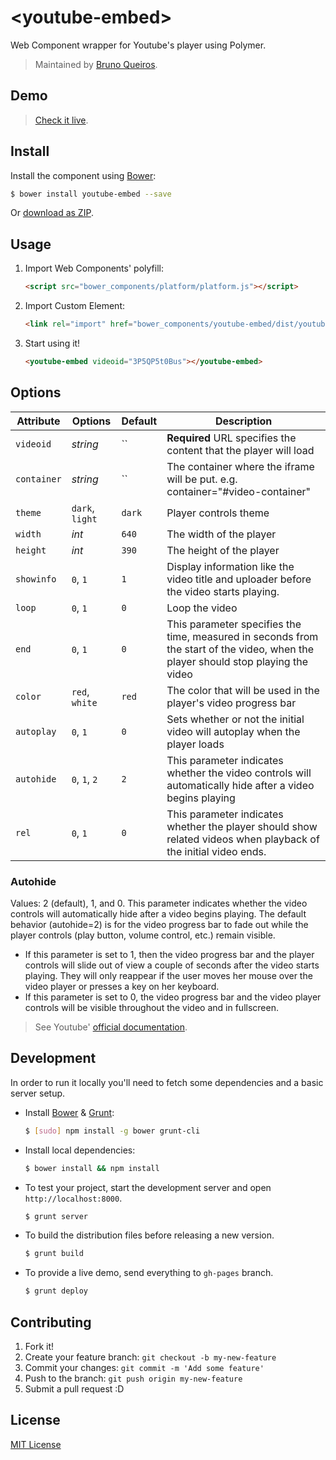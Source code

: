 # &lt;youtube-embed&gt;

Web Component wrapper for Youtube's player using Polymer.

> Maintained by [Bruno Queiros](https://github.com/brunoqueiros).

## Demo

> [Check it live](http://brunoqueiros.github.io/youtube-embed/).

## Install

Install the component using [Bower](http://bower.io/):

```sh
$ bower install youtube-embed --save
```

Or [download as ZIP](https://github.com/brunoqueiros/youtube-embed/archive/master.zip).

## Usage

1. Import Web Components' polyfill:

    ```html
    <script src="bower_components/platform/platform.js"></script>
    ```

2. Import Custom Element:

    ```html
    <link rel="import" href="bower_components/youtube-embed/dist/youtube.html">
    ```

3. Start using it!

	```html
	<youtube-embed videoid="3P5QP5t0Bus"></youtube-embed>
	```

## Options

Attribute    | Options         | Default                                    | Description
---          | ---             | ---                                        | ---
`videoid`    | *string*        | ``                                         | **Required** URL specifies the content that the player will load
`container`  | *string*        | ``                                         | The container where the iframe will be put. e.g. container="#video-container"
`theme`      | `dark`, `light` | `dark`                                     | Player controls theme
`width`      | *int*           | `640`                                      | The width of the player
`height`     | *int*           | `390`                                      | The height of the player
`showinfo`   | `0`, `1`        | `1`                                        | Display information like the video title and uploader before the video starts playing.
`loop`       | `0`, `1`        | `0`                                        | Loop the video
`end`        | `0`, `1`        | `0`                                        | This parameter specifies the time, measured in seconds from the start of the video, when the player should stop playing the video
`color`      | `red`, `white`  | `red`                                      | The color that will be used in the player's video progress bar
`autoplay`   | `0`, `1`        | `0`                                        | Sets whether or not the initial video will autoplay when the player loads
`autohide`   | `0`, `1`, `2`   | `2`                                        | This parameter indicates whether the video controls will automatically hide after a video begins playing
`rel`   | `0`, `1`   | `0`                                                  | This parameter indicates whether the player should show related videos when playback of the initial video ends.

### Autohide
Values: 2 (default), 1, and 0. This parameter indicates whether the video controls will automatically hide after a video begins playing. The default behavior (autohide=2) is for the video progress bar to fade out while the player controls (play button, volume control, etc.) remain visible.

- If this parameter is set to 1, then the video progress bar and the player controls will slide out of view a couple of seconds after the video starts playing. They will only reappear if the user moves her mouse over the video player or presses a key on her keyboard.
- If this parameter is set to 0, the video progress bar and the video player controls will be visible throughout the video and in fullscreen.

> See Youtube' [official documentation](https://developers.google.com/youtube/iframe_api_reference).

## Development

In order to run it locally you'll need to fetch some dependencies and a basic server setup.

* Install [Bower](http://bower.io/) & [Grunt](http://gruntjs.com/):

    ```sh
    $ [sudo] npm install -g bower grunt-cli
    ```

* Install local dependencies:

    ```sh
    $ bower install && npm install
    ```

* To test your project, start the development server and open `http://localhost:8000`.

    ```sh
    $ grunt server
    ```

* To build the distribution files before releasing a new version.

    ```sh
    $ grunt build
    ```

* To provide a live demo, send everything to `gh-pages` branch.

    ```sh
    $ grunt deploy
    ```

## Contributing

1. Fork it!
2. Create your feature branch: `git checkout -b my-new-feature`
3. Commit your changes: `git commit -m 'Add some feature'`
4. Push to the branch: `git push origin my-new-feature`
5. Submit a pull request :D

## License

[MIT License](http://opensource.org/licenses/MIT)

